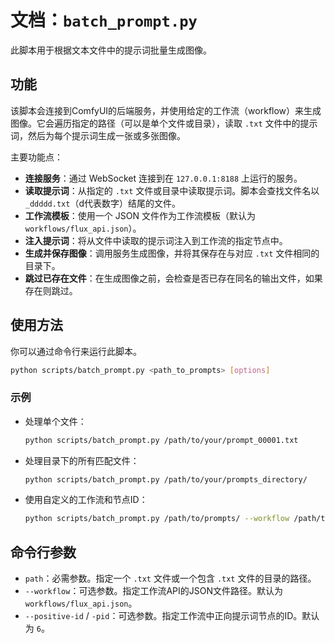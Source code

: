 # 文档：`batch_prompt.py`

此脚本用于根据文本文件中的提示词批量生成图像。

## 功能

该脚本会连接到ComfyUI的后端服务，并使用给定的工作流（workflow）来生成图像。它会遍历指定的路径（可以是单个文件或目录），读取 `.txt` 文件中的提示词，然后为每个提示词生成一张或多张图像。

主要功能点：

*   **连接服务**：通过 WebSocket 连接到在 `127.0.0.1:8188` 上运行的服务。
*   **读取提示词**：从指定的 `.txt` 文件或目录中读取提示词。脚本会查找文件名以 `_ddddd.txt`（d代表数字）结尾的文件。
*   **工作流模板**：使用一个 JSON 文件作为工作流模板（默认为 `workflows/flux_api.json`）。
*   **注入提示词**：将从文件中读取的提示词注入到工作流的指定节点中。
*   **生成并保存图像**：调用服务生成图像，并将其保存在与对应 `.txt` 文件相同的目录下。
*   **跳过已存在文件**：在生成图像之前，会检查是否已存在同名的输出文件，如果存在则跳过。

## 使用方法

你可以通过命令行来运行此脚本。

```bash
python scripts/batch_prompt.py <path_to_prompts> [options]
```

### 示例

*   处理单个文件：
    ```bash
    python scripts/batch_prompt.py /path/to/your/prompt_00001.txt
    ```

*   处理目录下的所有匹配文件：
    ```bash
    python scripts/batch_prompt.py /path/to/your/prompts_directory/
    ```

*   使用自定义的工作流和节点ID：
    ```bash
    python scripts/batch_prompt.py /path/to/prompts/ --workflow /path/to/custom_workflow.json --positive-id 10
    ```

## 命令行参数

*   `path`：必需参数。指定一个 `.txt` 文件或一个包含 `.txt` 文件的目录的路径。
*   `--workflow`：可选参数。指定工作流API的JSON文件路径。默认为 `workflows/flux_api.json`。
*   `--positive-id` / `-pid`：可选参数。指定工作流中正向提示词节点的ID。默认为 `6`。
